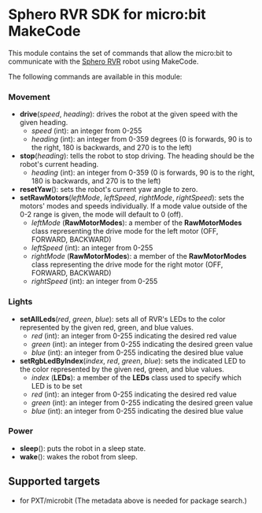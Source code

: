 # Sphero RVR SDK for micro:bit MakeCode

This module contains the set of commands that allow the micro:bit to communicate with the [Sphero RVR](https://www.sphero.com/rvr) robot using MakeCode.

The following commands are available in this module:

### Movement

* **drive**(*speed*, *heading*): drives the robot at the given speed with the given heading.
  * *speed* (int): an integer from 0-255
  * *heading* (int): an integer from 0-359 degrees (0 is forwards, 90 is to the right, 180 is backwards, and 270 is to the left)
* **stop**(*heading*): tells the robot to stop driving. The heading should be the robot's current heading.
  * *heading* (int): an integer from 0-359 (0 is forwards, 90 is to the right, 180 is backwards, and 270 is to the left)
* **resetYaw**(): sets the robot's current yaw angle to zero.
* **setRawMotors**(*leftMode*, *leftSpeed*, *rightMode*, *rightSpeed*): sets the motors' modes and speeds individually. If a mode value outside of the 0-2 range is given, the mode will default to 0 (off).
  * *leftMode* (**RawMotorModes**): a member of the **RawMotorModes** class representing the drive mode for the left motor (OFF, FORWARD, BACKWARD)
  * *leftSpeed* (int): an integer from 0-255
  * *rightMode* (**RawMotorModes**): a member of the **RawMotorModes** class representing the drive mode for the right motor (OFF, FORWARD, BACKWARD)
  * *rightSpeed* (int): an integer from 0-255

### Lights

* **setAllLeds**(*red*, *green*, *blue*): sets all of RVR's LEDs to the color represented by the given red, green, and blue values.
  * *red* (int): an integer from 0-255 indicating the desired red value
  * *green* (int): an integer from 0-255 indicating the desired green value
  * *blue* (int): an integer from 0-255 indicating the desired blue value
* **setRgbLedByIndex**(*index*, *red*, *green*, *blue*): sets the indicated LED to the color represented by the given red, green, and blue values.
  * *index* (**LEDs**): a member of the **LEDs** class used to specify which LED is to be set
  * *red* (int): an integer from 0-255 indicating the desired red value
  * *green* (int): an integer from 0-255 indicating the desired green value
  * *blue* (int): an integer from 0-255 indicating the desired blue value

### Power

* **sleep**(): puts the robot in a sleep state.
* **wake**(): wakes the robot from sleep.


## Supported targets

* for PXT/microbit
(The metadata above is needed for package search.)
